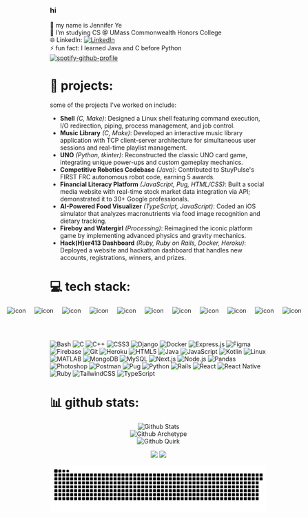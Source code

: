 ### hi
👋 my name is Jennifer Ye <br/>
🌱 I'm studying CS @ UMass Commonwealth Honors College <br/>
🌐 LinkedIn: [![LinkedIn](https://img.shields.io/badge/LinkedIn-%230077B5.svg?logo=linkedin&logoColor=white)](https://linkedin.com/in/jenniferye1t) <br/>
⚡ fun fact: I learned Java and C before Python <br/>
[![spotify-github-profile](https://spotify-github-profile.kittinanx.com/api/view?uid=21dkai4g7dz3cfcjfj4z6f47q&cover_image=true&theme=natemoo-re&show_offline=false&background_color=121212&interchange=false&bar_color=53b14f&bar_color_cover=true)](https://github.com/kittinan/spotify-github-profile)

# 🔭 projects:
some of the projects I've worked on include:
- **Shell** *(C, Make)*: Designed a Linux shell featuring command execution, I/O redirection, piping, process management, and job control.
- **Music Library** *(C, Make)*: Developed an interactive music library application with TCP client-server architecture for simultaneous user sessions and real-time playlist management.
- **UNO** *(Python, tkinter)*: Reconstructed the classic UNO card game, integrating unique power-ups and custom gameplay mechanics.
- **Competitive Robotics Codebase** *(Java)*: Contributed to StuyPulse's FIRST FRC autonomous robot code, earning 5 awards.
- **Financial Literacy Platform** *(JavaScript, Pug, HTML/CSS)*: Built a social media website with real-time stock market data integration via API; demonstrated it to 30+ Google professionals.
- **AI-Powered Food Visualizer** *(TypeScript, JavaScript)*: Coded an iOS simulator that analyzes macronutrients via food image recognition and dietary tracking.
- **Fireboy and Watergirl** *(Processing)*: Reimagined the iconic platform game by implementing advanced physics and gravity mechanics.
- **Hack(H)er413 Dashboard** *(Ruby, Ruby on Rails, Docker, Heroku)*: Deployed a website and hackathon dashboard that handles new accounts, registrations, winners, and prizes.

# 💻 tech stack:
<div style="display: flex; justify-content: center;">
  <div style="display: flex; align-items: flex-start;">
    <img src="https://techstack-generator.vercel.app/js-icon.svg" alt="icon" width="64" height="64" />
    <img src="https://techstack-generator.vercel.app/ts-icon.svg" alt="icon" width="64" height="64" />
    <img src="https://techstack-generator.vercel.app/cpp-icon.svg" alt="icon" width="64" height="64" />
    <img src="https://techstack-generator.vercel.app/eslint-icon.svg" alt="icon" width="64" height="64" />
    <img src="https://techstack-generator.vercel.app/python-icon.svg" alt="icon" width="64" height="64" />
    <img src="https://techstack-generator.vercel.app/django-icon.svg" alt="icon" width="64" height="64" />
    <img src="https://techstack-generator.vercel.app/github-icon.svg" alt="icon" width="64" height="64" />
    <img src="https://techstack-generator.vercel.app/docker-icon.svg" alt="icon" width="64" height="64" />
    <img src="https://techstack-generator.vercel.app/mysql-icon.svg" alt="icon" width="64" height="64" />
    <img src="https://techstack-generator.vercel.app/java-icon.svg" alt="icon" width="64" height="64" />
    <img src="https://techstack-generator.vercel.app/react-icon.svg" alt="icon" width="64" height="64" />
  </div>
</div>

![Bash](https://img.shields.io/badge/bash-%23121011.svg?style=for-the-badge&logo=gnu-bash&logoColor=white)
![C](https://img.shields.io/badge/c-%2300599C.svg?style=for-the-badge&logo=c&logoColor=white)
![C++](https://img.shields.io/badge/c++-%2300599C.svg?style=for-the-badge&logo=c%2B%2B&logoColor=white)
![CSS3](https://img.shields.io/badge/css3-%231572B6.svg?style=for-the-badge&logo=css3&logoColor=white)
![Django](https://img.shields.io/badge/django-%23092E20.svg?style=for-the-badge&logo=django&logoColor=white)
![Docker](https://img.shields.io/badge/docker-%230db7ed.svg?style=for-the-badge&logo=docker&logoColor=white)
![Express.js](https://img.shields.io/badge/express.js-%23404d59.svg?style=for-the-badge&logo=express&logoColor=%2361DAFB)
![Figma](https://img.shields.io/badge/figma-%23F24E1E.svg?style=for-the-badge&logo=figma&logoColor=white)
![Firebase](https://img.shields.io/badge/firebase-%23039BE5.svg?style=for-the-badge&logo=firebase)
![Git](https://img.shields.io/badge/git-%23F05033.svg?style=for-the-badge&logo=git&logoColor=white)
![Heroku](https://img.shields.io/badge/heroku-%23430098.svg?style=for-the-badge&logo=heroku&logoColor=white)
![HTML5](https://img.shields.io/badge/html5-%23E34F26.svg?style=for-the-badge&logo=html5&logoColor=white)
![Java](https://img.shields.io/badge/java-%23ED8B00.svg?style=for-the-badge&logo=openjdk&logoColor=white)
![JavaScript](https://img.shields.io/badge/javascript-%23323330.svg?style=for-the-badge&logo=javascript&logoColor=%23F7DF1E)
![Kotlin](https://img.shields.io/badge/kotlin-%230095D5.svg?style=for-the-badge&logo=kotlin&logoColor=white)
![Linux](https://img.shields.io/badge/linux-%23FCC624.svg?style=for-the-badge&logo=linux&logoColor=black)
![MATLAB](https://img.shields.io/badge/MATLAB-%23E6792E.svg?style=for-the-badge&logo=mathworks&logoColor=white)
![MongoDB](https://img.shields.io/badge/MongoDB-%234ea94b.svg?style=for-the-badge&logo=mongodb&logoColor=white)
![MySQL](https://img.shields.io/badge/mysql-%2300f.svg?style=for-the-badge&logo=mysql&logoColor=white)
![Next.js](https://img.shields.io/badge/Next.js-black?style=for-the-badge&logo=next.js&logoColor=white)
![Node.js](https://img.shields.io/badge/node.js-6DA55F?style=for-the-badge&logo=node.js&logoColor=white)
![Pandas](https://img.shields.io/badge/pandas-%23150458.svg?style=for-the-badge&logo=pandas&logoColor=white)
![Photoshop](https://img.shields.io/badge/photoshop-%2300A8E1.svg?style=for-the-badge&logo=adobephotoshop&logoColor=white)
![Postman](https://img.shields.io/badge/Postman-FF6C37?style=for-the-badge&logo=postman&logoColor=white)
![Pug](https://img.shields.io/badge/Pug-FFF?style=for-the-badge&logo=pug&logoColor=A86454)
![Python](https://img.shields.io/badge/python-3670A0?style=for-the-badge&logo=python&logoColor=ffdd54)
![Rails](https://img.shields.io/badge/rails-%23CC0000.svg?style=for-the-badge&logo=ruby-on-rails&logoColor=white)
![React](https://img.shields.io/badge/react-%2320232a.svg?style=for-the-badge&logo=react&logoColor=%2361DAFB)
![React Native](https://img.shields.io/badge/react_native-%2320232a.svg?style=for-the-badge&logo=react&logoColor=%2361DAFB)
![Ruby](https://img.shields.io/badge/ruby-%23CC342D.svg?style=for-the-badge&logo=ruby&logoColor=white)
![TailwindCSS](https://img.shields.io/badge/tailwindcss-%2338B2AC.svg?style=for-the-badge&logo=tailwind-css&logoColor=white)
![TypeScript](https://img.shields.io/badge/typescript-%23007ACC.svg?style=for-the-badge&logo=typescript&logoColor=white)

# 📊 github stats:
<p align="center">
  <img src="https://greptile-stats.vercel.app/api/widget/jensome6065/private-stats" alt="Github Stats"/>
  <br>
  <img src="https://greptile-stats.vercel.app/api/widget/jensome6065/archtype" alt="Github Archetype"/>
  <br>
  <img src="https://greptile-stats.vercel.app/api/widget/jensome6065/quirk" alt="Github Quirk"/>
</p>

<p align="center">
  <img src="https://github-readme-stats.vercel.app/api?username=jensome6065&show_icons=true&count_private=true&theme=radical" height="180">
  <img src="https://github-readme-stats.vercel.app/api/top-langs/?username=jensome6065&theme=radical&hide_border=false&include_all_commits=false&count_private=false&layout=compact" height="180">
</p>

<p align="center">
  <img src="https://raw.githubusercontent.com/jensome6065/jensome6065/output/snake.svg">
</p>
